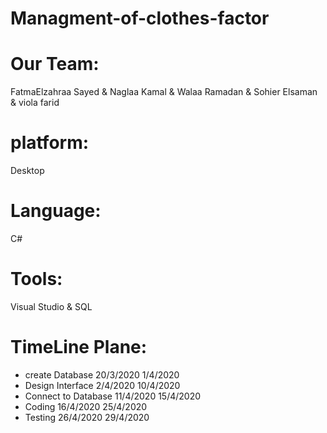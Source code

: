 # Managment-of-clothes-factor
# Our Team: 

FatmaElzahraa Sayed & Naglaa Kamal & Walaa Ramadan & Sohier Elsaman & viola farid

# platform: 

Desktop

# Language:

C#

# Tools: 

Visual Studio & SQL

# TimeLine Plane: 
* create Database  20/3/2020    1/4/2020
* Design Interface  2/4/2020     10/4/2020
* Connect to Database 11/4/2020     15/4/2020
* Coding  16/4/2020     25/4/2020
* Testing  26/4/2020    29/4/2020
